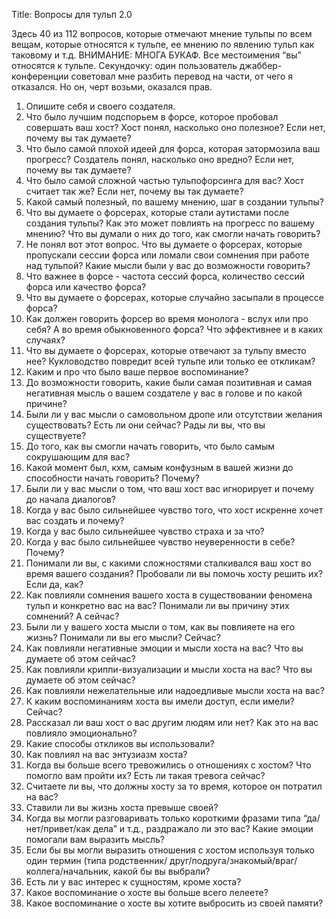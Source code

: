 Title: Вопросы для тульп 2.0

Здесь 40 из 112 вопросов, которые отмечают мнение тульпы по всем вещам, которые относятся к тульпе, ее мнению по явлению тульп как таковому и т.д. ВНИМАНИЕ: МНОГА БУКАФ. Все местоимения “вы” относятся к тульпе. Секундочку: один пользователь джаббер-конференции советовал мне разбить перевод на части, от чего я отказался. Но он, черт возьми, оказался прав.

1.  Опишите себя и своего создателя.
2.  Что было лучшим подспорьем в форсе, которое пробовал совершать ваш хост? Хост понял, насколько оно полезное? Если нет, почему вы так думаете?
3.  Что было самой плохой идеей для форса, которая затормозила ваш прогресс? Создатель понял, насколько оно вредно? Если нет, почему вы так думаете?
4.  Что было самой сложной частью тульпофорсинга для вас? Хост считает так же? Если нет, почему вы так думаете?
5.  Какой самый полезный, по вашему мнению, шаг в создании тульпы?
6.  Что вы думаете о форсерах, которые стали аутистами после создания тульпы? Как это может повлиять на прогресс по вашему мнению? Что вы думали о них до того, как смогли начать говорить?
7.  Не понял вот этот вопрос. Что вы думаете о форсерах, которые пропускали сессии форса или ломали свои сомнения при работе над тульпой? Какие мысли были у вас до возможности говорить?
8.  Что важнее в форсе - частота сессий форса, количество сессий форса или качество форса?
9.  Что вы думаете о форсерах, которые случайно засыпали в процессе форса?
10.  Как должен говорить форсер во время монолога - вслух или про себя? А во время обыкновенного форса? Что эффективнее и в каких случаях?
11.  Что вы думаете о форсерах, которые отвечают за тульпу вместо нее? Кукловодство повредит всей тульпе или только ее откликам?
12.  Каким и про что было ваше первое воспоминание?
13.  До возможности говорить, какие были самая позитивная и самая негативная мысль о вашем создателе у вас в голове и по какой причине?
14.  Были ли у вас мысли о самовольном дропе или отсутствии желания существовать? Есть ли они сейчас? Рады ли вы, что вы существуете?
15.  До того, как вы смогли начать говорить, что было самым сокрушающим для вас?
16.  Какой момент был, кхм, самым конфузным в вашей жизни до способности начать говорить? Почему?
17.  Были ли у вас мысли о том, что ваш хост вас игнорирует и почему до начала диалогов?
18.  Когда у вас было сильнейшее чувство того, что хост искренне хочет вас создать и почему?
19.  Когда у вас было сильнейшее чувство страха и за что?
20.  Когда у вас было сильнейшее чувство неуверенности в себе? Почему?
21.  Понимали ли вы, с какими сложностями сталкивался ваш хост во время вашего создания? Пробовали ли вы помочь хосту решить их? Если да, как?
22.  Как повлияли сомнения вашего хоста в существовании феномена тульп и конкретно вас на вас? Понимали ли вы причину этих сомнений? А сейчас?
23.  Были ли у вашего хоста мысли о том, как вы повлияете на его жизнь? Понимали ли вы его мысли? Сейчас?
24.  Как повлияли негативные эмоции и мысли хоста на вас? Что вы думаете об этом сейчас?
25.  Как повлияли криппи-визуализации и мысли хоста на вас? Что вы думаете об этом сейчас?
26.  Как повлияли нежелательные или надоедливые мысли хоста на вас?
27.  К каким воспоминаниям хоста вы имели доступ, если имели? Сейчас?
28.  Рассказал ли ваш хост о вас другим людям или нет? Как это на вас повлияло эмоционально?
29.  Какие способы откликов вы использовали?
30.  Как повлиял на вас энтузиазм хоста?
31.  Когда вы больше всего тревожились о отношениях с хостом? Что помогло вам пройти их? Есть ли такая тревога сейчас?
32.  Считаете ли вы, что должны хосту за то время, которое он потратил на вас?
33.  Ставили ли вы жизнь хоста превыше своей?
34.  Когда вы могли разговаривать только короткими фразами типа “да/нет/привет/как дела” и т.д., раздражало ли это вас? Какие эмоции помогали вам выразить мысль?
35.  Если бы вы могли выразить отношения с хостом используя только один термин (типа родственник/ друг/подруга/знакомый/враг/коллега/начальник, какой бы вы выбрали?
36.  Есть ли у вас интерес к сущностям, кроме хоста?
37.  Какое воспоминание о хосте вы больше всего лелеете?
38.  Какое воспоминание о хосте вы хотите выбросить из своей памяти?